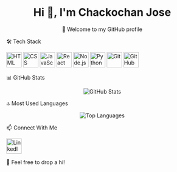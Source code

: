 <h1 align="center">Hi 👋, I'm Chackochan Jose</h1> <p align="center">🚀 Welcome to my GitHub profile</p>

🛠️ Tech Stack
<p align="left"> <img src="https://cdn.jsdelivr.net/gh/devicons/devicon/icons/html5/html5-original.svg" alt="HTML" width="40" height="40"/> <img src="https://cdn.jsdelivr.net/gh/devicons/devicon/icons/css3/css3-original.svg" alt="CSS" width="40" height="40"/> <img src="https://cdn.jsdelivr.net/gh/devicons/devicon/icons/javascript/javascript-original.svg" alt="JavaScript" width="40" height="40"/> <img src="https://cdn.jsdelivr.net/gh/devicons/devicon/icons/react/react-original.svg" alt="React" width="40" height="40"/> <img src="https://cdn.jsdelivr.net/gh/devicons/devicon/icons/nodejs/nodejs-original.svg" alt="Node.js" width="40" height="40"/> <img src="https://cdn.jsdelivr.net/gh/devicons/devicon/icons/python/python-original.svg" alt="Python" width="40" height="40"/> <img src="https://cdn.jsdelivr.net/gh/devicons/devicon/icons/git/git-original.svg" alt="Git" width="40" height="40"/> <img src="https://cdn.jsdelivr.net/gh/devicons/devicon/icons/github/github-original.svg" alt="GitHub" width="40" height="40"/> </p>

📊 GitHub Stats
<p align="center"> <img src="https://github-readme-stats.vercel.app/api?username=Codesandmore&show_icons=true&theme=radical" alt="GitHub Stats" /> </p>
🔝 Most Used Languages
<p align="center"> <img src="https://github-readme-stats.vercel.app/api/top-langs/?username=Codesandmore&layout=compact&theme=radical" alt="Top Languages" /> </p>
📫 Connect With Me
<p align="left"> <a href="https://www.linkedin.com/in/chackochan-jose-74478b287/" target="_blank"> <img src="https://cdn.jsdelivr.net/gh/devicons/devicon/icons/linkedin/linkedin-original.svg" alt="LinkedIn" width="40" height="40"/> </a> </p>
💬 Feel free to drop a hi!

